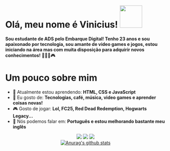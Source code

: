 

<!--
**Ovini7/Ovini7** is a ✨ _special_ ✨ repository because its `README.md` (this file) appears on your GitHub profile.

Here are some ideas to get you started:

- 🔭 I’m currently working on ...
- 🌱 I’m currently learning ...
- 👯 I’m looking to collaborate on ...
- 🤔 I’m looking for help with ...
- 💬 Ask me about ...
- 📫 How to reach me: ...
- 😄 Pronouns: ...
- ⚡ Fun fact: ...
-->
# Olá, meu nome é Vinicius! <img src="https://i.redd.it/wild-rift-arcane-icons-are-extractable-in-6-0-v0-yy88sp5xmude1.png?width=256&format=png&auto=webp&s=0957e436eea6e12779fe9f8b2c2882482135abb4" width="70px">

<strong> Sou estudante de ADS pelo Embarque Digital! Tenho 23 anos e sou apaixonado por tecnologia, sou amante de video games e jogos, estou iniciando na área mas com muita disposição para adquirir novos conhecimentos!</strong> 👨🏻‍💻🎮 

# Um pouco sobre mim 
- 🚀 Atualmente estou aprendendo: <strong>HTML, CSS e JavaScript</strong> 
- 💬 Eu gosto de: <strong> Tecnologias, café, música, video games e aprender coisas novas!</strong>
- 🎮 Gosto de jogar: <strong> Lol, FC25, Red Dead Redemption, Hogwarts Legacy...</strong>
- 📣 Nós podemos falar em: <strong> Português e estou melhorando bastante meu inglês</strong>

<div align="center">

  <a href="#" alt="Gmail">
    <img src="https://img.shields.io/badge/-Gmail-FF0000?style=flat-square&labelColor=FF0000&logo=gmail&logoColor=white&link=LINK-DO-SEU-EMAIL"/></a>

  <a href="#" alt="Linkedin">
    <img src="https://img.shields.io/badge/-Linkedin-0e76a8?style=flat-square&logo=Linkedin&logoColor=white&link=LINK-DO-SEU-LINKEDIN" /></a>

  <a href="#" alt="Instagram">
    <img src="https://img.shields.io/badge/-Instagram-DF0174?style=flat-square&labelColor=DF0174&logo=instagram&logoColor=white&link=LINK-DO-SEU-INSTAGRAM"/></a>

</div>
<div align="center">
<a href="https://github-readme-stats-anuraghazra1.vercel.app/api?username=Ovini7"><img src="https://github-readme-stats.anuraghazra1.vercel.app/api?username=Ovini7&show_icons=true&include_all_commits=true&theme=radical" alt="Anurag's github stats"/>
</a>
</div>

